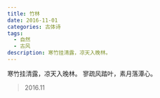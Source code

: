 ```yaml
---
title: 竹林
date: 2016-11-01
categories: 古体诗
tags:
  - 自然
  - 古风
description: 寒竹挂清露，凉天入晚林。
---
```


寒竹挂清露，凉天入晚林。
寥疏风踏叶，素月落潭心。

> 2016.11